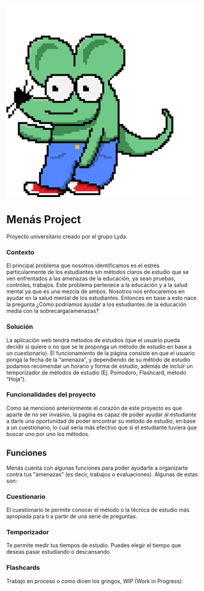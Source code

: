 ![Este es Lyda, la mascota de nuestro proyecto](static/la.png "Este es Lyda, la mascota de nuestro proyecto")

# Menás Project
 
Proyecto universitario creado por el grupo Lyda.

### Contexto

El principal problema que nosotros identificamos es el estrés particularmente de los estudiantes sin métodos claros de estudio que se ven enfrentados a las amenazas de la educación, ya sean pruebas, controles, trabajos.
Este problema pertenece a la educación y a la salud mental ya que es una mezcla de ambos. Nosotros nos enfocaremos en ayudar en la salud mental de los estudiantes.
Entonces en base a esto nace la pregunta ¿Cómo podríamos ayudar a los estudiantes de la educación media con la sobrecarga/amenazas?

### Solución

La aplicación web tendrá métodos de estudios (que el usuario pueda decidir si quiere o no que se le proponga un método de estudio en base a un cuestionario).
El funcionamiento de la página consiste en que el usuario ponga la fecha de la “amenaza”, y dependiendo de su método de estudio podamos recomendar un horario y forma de estudio, además de incluir un temporizador de métodos de estudio (Ej. Pomodoro, Flashcard, método “Hoja”).

### Funcionalidades del proyecto

Como se mencionó anteriormente el corazón de este proyecto es que aparte de no ser invasivo, la pagina es capaz de poder ayudar al estudiante a darle una oportunidad de poder encontrar su método de estudio, en base a un cuestionario, lo cual sería más efectivo que si el estudiante tuviera que buscar uno por uno los métodos.

## Funciones

Menás cuenta con algunas funciones para poder ayudarte a organizarte contra tus "amenazas" (es decir, trabajos o evaluaciones). Algunas de estas son:

### Cuestionario

El cuestionario te permite conocer el método o la técnica de estudio más apropiada para ti a partir de una serie de preguntas.

### Temporizador

Te permite medir tus tiempos de estudio. Puedes elegir el tiempo que deseas pasar estudiando o descansando.

### Flashcards

Trabajo en proceso o como dicen los gringos, WIP (Work in Progress).
